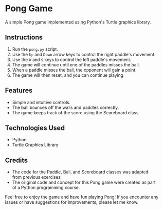 # Pong Game

A simple Pong game implemented using Python's Turtle graphics library.

## Instructions

1. Run the `pong.py` script.
2. Use the `Up` and `Down` arrow keys to control the right paddle's movement.
3. Use the `W` and `S` keys to control the left paddle's movement.
4. The game will continue until one of the paddles misses the ball.
5. When a paddle misses the ball, the opponent will gain a point.
6. The game will then reset, and you can continue playing.

## Features

- Simple and intuitive controls.
- The ball bounces off the walls and paddles correctly.
- The game keeps track of the score using the Scoreboard class.

## Technologies Used

- Python
- Turtle Graphics Library

## Credits

- The code for the Paddle, Ball, and Scoreboard classes was adapted from previous exercises.
- The original code and concept for this Pong game were created as part of a Python programming course.

Feel free to enjoy the game and have fun playing Pong! If you encounter any issues or have suggestions for improvements, please let me know.
